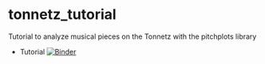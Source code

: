 # tonnetz_tutorial
Tutorial to analyze musical pieces on the Tonnetz with the pitchplots library

* Tutorial [![Binder](https://mybinder.org/badge_logo.svg)](https://mybinder.org/v2/gh/fabianmoss/tonnetz_tutorial/master?filepath=tutorial.ipynb)

